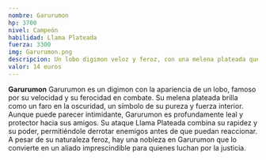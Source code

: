 ```yaml
---
nombre: Garurumon
hp: 3700
nivel: Campeón
habilidad: Llama Plateada
fuerza: 3300
img: Garurumon.png
descripcion: Un lobo digimon veloz y feroz, con una melena plateada que brilla en la oscuridad.
valor: 14 euros
---
```


**Garurumon**
Garurumon es un digimon con la apariencia de un lobo, famoso por su velocidad y su ferocidad en combate. Su melena plateada brilla como un faro en la oscuridad, un símbolo de su pureza y fuerza interior. Aunque puede parecer intimidante, Garurumon es profundamente leal y protector hacia sus amigos. Su ataque Llama Plateada combina su rapidez y su poder, permitiéndole derrotar enemigos antes de que puedan reaccionar. A pesar de su naturaleza feroz, hay una nobleza en Garurumon que lo convierte en un aliado imprescindible para quienes luchan por la justicia.
